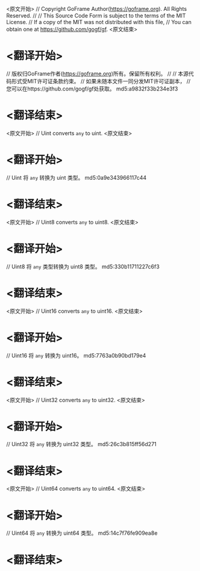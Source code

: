 
<原文开始>
// Copyright GoFrame Author(https://goframe.org). All Rights Reserved.
//
// This Source Code Form is subject to the terms of the MIT License.
// If a copy of the MIT was not distributed with this file,
// You can obtain one at https://github.com/gogf/gf.
<原文结束>

# <翻译开始>
// 版权归GoFrame作者(https://goframe.org)所有。保留所有权利。
//
// 本源代码形式受MIT许可证条款约束。
// 如果未随本文件一同分发MIT许可证副本，
// 您可以在https://github.com/gogf/gf处获取。 md5:a9832f33b234e3f3
# <翻译结束>


<原文开始>
// Uint converts `any` to uint.
<原文结束>

# <翻译开始>
// Uint 将 `any` 转换为 uint 类型。 md5:0a9e343966117c44
# <翻译结束>


<原文开始>
// Uint8 converts `any` to uint8.
<原文结束>

# <翻译开始>
// Uint8 将 `any` 类型转换为 uint8 类型。 md5:330b11711227c6f3
# <翻译结束>


<原文开始>
// Uint16 converts `any` to uint16.
<原文结束>

# <翻译开始>
// Uint16 将 `any` 转换为 uint16。 md5:7763a0b90bd179e4
# <翻译结束>


<原文开始>
// Uint32 converts `any` to uint32.
<原文结束>

# <翻译开始>
// Uint32 将 `any` 转换为 uint32 类型。 md5:26c3b815ff56d271
# <翻译结束>


<原文开始>
// Uint64 converts `any` to uint64.
<原文结束>

# <翻译开始>
// Uint64 将 `any` 转换为 uint64 类型。 md5:14c7f76fe909ea8e
# <翻译结束>


